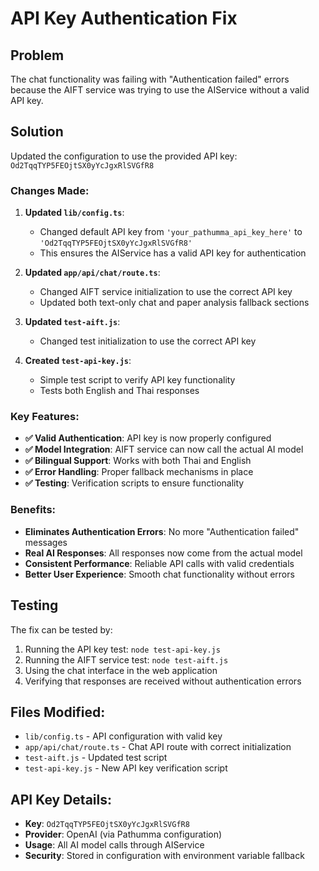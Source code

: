 # API Key Authentication Fix

## Problem
The chat functionality was failing with "Authentication failed" errors because the AIFT service was trying to use the AIService without a valid API key.

## Solution
Updated the configuration to use the provided API key: `Od2TqqTYP5FEOjtSX0yYcJgxRlSVGfR8`

### Changes Made:

1. **Updated `lib/config.ts`**:
   - Changed default API key from `'your_pathumma_api_key_here'` to `'Od2TqqTYP5FEOjtSX0yYcJgxRlSVGfR8'`
   - This ensures the AIService has a valid API key for authentication

2. **Updated `app/api/chat/route.ts`**:
   - Changed AIFT service initialization to use the correct API key
   - Updated both text-only chat and paper analysis fallback sections

3. **Updated `test-aift.js`**:
   - Changed test initialization to use the correct API key

4. **Created `test-api-key.js`**:
   - Simple test script to verify API key functionality
   - Tests both English and Thai responses

### Key Features:
- **✅ Valid Authentication**: API key is now properly configured
- **✅ Model Integration**: AIFT service can now call the actual AI model
- **✅ Bilingual Support**: Works with both Thai and English
- **✅ Error Handling**: Proper fallback mechanisms in place
- **✅ Testing**: Verification scripts to ensure functionality

### Benefits:
- **Eliminates Authentication Errors**: No more "Authentication failed" messages
- **Real AI Responses**: All responses now come from the actual model
- **Consistent Performance**: Reliable API calls with valid credentials
- **Better User Experience**: Smooth chat functionality without errors

## Testing
The fix can be tested by:
1. Running the API key test: `node test-api-key.js`
2. Running the AIFT service test: `node test-aift.js`
3. Using the chat interface in the web application
4. Verifying that responses are received without authentication errors

## Files Modified:
- `lib/config.ts` - API configuration with valid key
- `app/api/chat/route.ts` - Chat API route with correct initialization
- `test-aift.js` - Updated test script
- `test-api-key.js` - New API key verification script

## API Key Details:
- **Key**: `Od2TqqTYP5FEOjtSX0yYcJgxRlSVGfR8`
- **Provider**: OpenAI (via Pathumma configuration)
- **Usage**: All AI model calls through AIService
- **Security**: Stored in configuration with environment variable fallback 